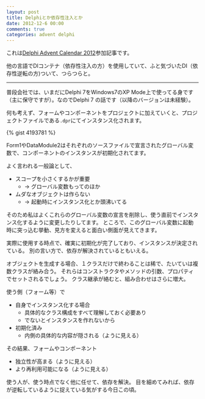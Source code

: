 ```yaml
---
layout: post
title: Delphiとか依存性注入とか
date: 2012-12-6 00:00
comments: true
categories: advent delphi
---
```



これは[Delphi Advent Calendar 2012](http://atnd.org/events/34390)参加記事です。

他の言語でDIコンテナ（依存性注入の方）を使用していて、ふと気づいたDI（依存性逆転の方)ついて、つらつらと。

----------

普段会社では、いまだにDelphi 7をWindows7のXP Mode上で使ってる身です（主に保守ですが）。なのでDelphi 7 の話です（以降のバージョンは未経験）。

何も考えず、フォームやコンポーネントをプロジェクトに加えていくと、プロジェクトファイルである`.dpr`にてインスタンス化されます。

{% gist 4193781 %}

Form1やDataModule2はそれぞれのソースファイルで宣言されたグローバル変数で、コンポーネントのインスタンスが初期化されてます。

よく言われる一般論として、

* スコープを小さくするかが重要
    *  -> グローバル変数もってのほか
* ムダなオブジェクトは作らない
    * -> 起動時にインスタンス化とか頭沸いてる

そのため私はよくこれらのグローバル変数の宣言を削除し、使う直前でインスタンス化するように変更したりしてます。
ところで、このグローバル変数に起動時に突っ込む挙動、見方を変えると面白い側面が見えてきます。

実際に使用する時点で、確実に初期化が完了しており、インスタンスが決定されている。
別の言い方で、依存が解決されているともいえる。

オブジェクトを生成する場合、１クラスだけで終わることは稀で、たいていは複数クラスが絡み合う。
それらはコンストラクタやメソッドの引数、プロパティでセットされるでしょう。
クラス継承が絡むと、組み合わせはさらに増大。

使う側（フォーム等）で

* 自身でインスタンス化する場合
    * 具体的なクラス構成をすべて理解しておく必要あり
    * でないとインスタンスを作れないから
* 初期化済み
    * 内側の具体的な内容が隠される（ように見える）

その結果、フォームやコンポーネント

* 独立性が高まる（ように見える）
* より再利用可能になる（ように見える）

使う人が、使う時点でなく他に任せて、依存を解決。
目を細めてみれば、依存が逆転しているように捉えている気がする今日この頃。
